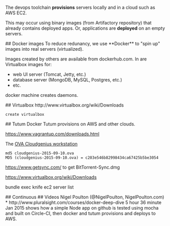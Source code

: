 The devops toolchain **provisions** servers locally and in a cloud such as AWS EC2.

This may occur using binary images (from Artifactory repository) that already contains deployed apps.
Or, applications are **deployed** on an empty servers.

<a id="DockerImages">
## Docker images</a>
To reduce redunancy, we use
**Docker** to "spin up" images into real servers (virtualized).

Images created by others are available from dockerhub.com.
In are Virtualbox images for:

  * web UI server (Tomcat, Jetty, etc.)
  * database server (MongoDB, MySQL, Postgres, etc.)
  * etc.

docker machine creates daemons.

<a id="Virtualbox">
## Virtualbox</a>
http://www.virtualbox.org/wiki/Downloads


 ```
 create virtualbox
 ```

<a id="Tutum">
## Tutum</a>
Docker Tutum provisions on AWS and other clouds.

https://www.vagrantup.com/downloads.html

The <a target="_blank" href="https://be.a.cloudgeni.us/workstation/">
OVA Cloudgenius workstation</a>

  ```
  md5 cloudgenius-2015-09-10.ova 
  MD5 (cloudgenius-2015-09-10.ova) = c203e546b82998434ca67425b5be3054
  ```
  
https://www.getsync.com/
to get BitTorrent-Sync.dmg

https://www.virtualbox.org/wiki/Downloads

 
bundle exec knife ec2 server list





<a id="Continuous">
## Continuous </a>

<a id="Videos">
## Videos</a>
Nigel Poulton (@NigelPoulton, NigelPoulton.com)
 * http://www.pluralsight.com/courses/docker-deep-dive
   5 hour 36 minute Jan 2015
   shows how a simple Node app on github is tested using mocha and built on Circle-CI,
   then docker and tutum provisions and deploys to AWS.
